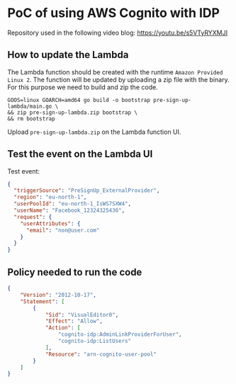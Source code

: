 # PoC of using AWS Cognito with IDP

Repository used in the following video blog: https://youtu.be/s5VTyRYXMJI

## How to update the Lambda

The Lambda function should be created with the runtime `Amazon Provided Linux 2`. The function will be updated by uploading a zip file with the binary. For this purpose we need to build and zip the code.

```
GOOS=linux GOARCH=amd64 go build -o bootstrap pre-sign-up-lambda/main.go \
&& zip pre-sign-up-lambda.zip bootstrap \
&& rm bootstrap
```

Upload `pre-sign-up-lambda.zip` on the Lambda function UI.

## Test the event on the Lambda UI

Test event:

```json
{
  "triggerSource": "PreSignUp_ExternalProvider",
  "region": "eu-north-1",
  "userPoolId": "eu-north-1_IsWS7SXW4",
  "userName": "Facebook_12324325436",
  "request": {
    "userAttributes": {
      "email": "non@user.com"
    }
  }
}
```

## Policy needed to run the code

```json
{
    "Version": "2012-10-17",
    "Statement": [
        {
            "Sid": "VisualEditor0",
            "Effect": "Allow",
            "Action": [
                "cognito-idp:AdminLinkProviderForUser",
                "cognito-idp:ListUsers"
            ],
            "Resource": "arn-cognito-user-pool"
        }
    ]
}
```